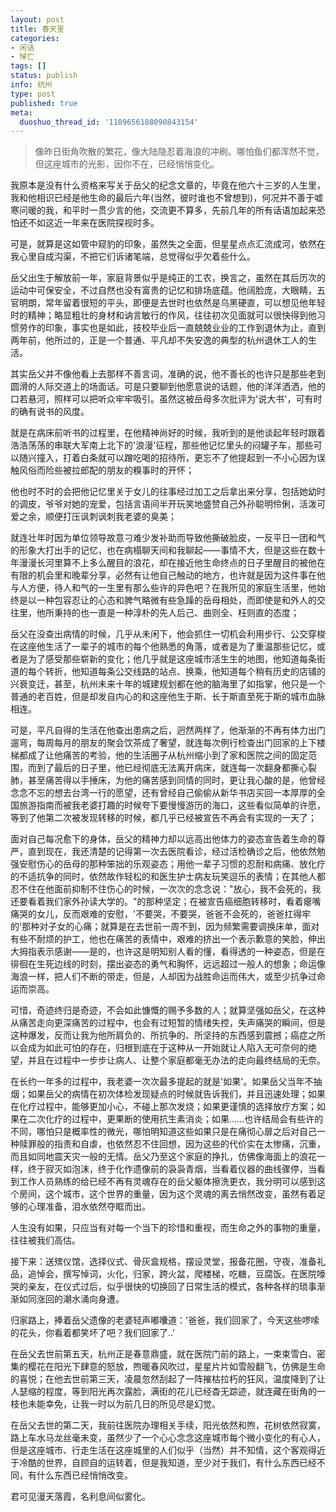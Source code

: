 ```yaml
---
layout: post
title: 春天里
categories:
- 闲话
- 悼亡
tags: []
status: publish
info: 杭州
type: post
published: true
meta:
  duoshuo_thread_id: '1189656188090843154'
---
```


> 像昨日街角吹散的繁花，像大陆隐忍着海浪的冲刷。哪怕鱼们都浑然不觉，但这座城市的光影，因你不在，已经悄悄变化。

我原本是没有什么资格来写关于岳父的纪念文章的，毕竟在他六十三岁的人生里，我和他相识已经是他生命的最后六年(当然，彼时谁也不曾想到)，何况并不善于嘘寒问暖的我，和平时一贯少言的他，交流更不算多，先前几年的所有话语加起来恐怕还不如这近一年来在医院探视时多。

可是，就算是这如管中窥豹的印象，虽然失之全面，但星星点点汇流成河，依然在我心里自成沟渠，不把它们诉诸笔端，总觉得似乎欠着些什么。

岳父出生于解放前一年，家庭背景似乎是纯正的工农，换言之，虽然在其后历次的运动中可保安全，不过自然也没有富贵的记忆和排场底蕴。他阔脸庞，大眼睛，五官明朗，常年留着很短的平头，即便是去世时也依然是乌黑硬直，可以想见他年轻时的精神；略显粗壮的身材和讷言敏行的作风，往往初次见面就可以很快得到他习惯劳作的印象，事实也是如此，技校毕业后一直兢兢业业的工作到退休为止，直到两年前，他所过的，正是一个普通、平凡却不失安逸的典型的杭州退休工人的生活。

其实岳父并不像他看上去那样不善言词，准确的说，他不善长的也许只是那些老到圆滑的人际交道上的场面话。可是只要聊到他愿意说的话题，他的洋洋洒洒，他的口若悬河，照样可以把听众牢牢吸引。虽然这被岳母多次批评为'说大书'，可有时的确有说书的风度。

就是在病床前听书的过程里，在他精神尚好的时候，我听到的是他谈起年轻时跟着浩浩荡荡的串联大军南上北下的'浪漫'征程，那些他记忆里头的闷罐子车，那些可以随兴撞入，打着白条就可以蹭吃喝的招待所，更忘不了他提起到一不小心因为误触风俗而险些被拉郎配的朋友的糗事时的开怀；

他也时不时的会把他记忆里关于女儿的往事经过加工之后拿出来分享，包括她幼时的调皮，爷爷对她的宠爱，包括言语间半开玩笑地盛赞自己外孙聪明伶俐，活泼可爱之余，顺便打压讽刺讽刺我老婆的臭美；

就连壮年时因为单位领导故意刁难少发补助而导致他撕破脸皮，一反平日一团和气的形象大打出手的记忆，也在病榻聊天间和我聊起——事情不大，但是这些在数十年漫漫长河里算不上多么醒目的浪花，却在接近他生命终点的日子里醒目的被他在有限的机会里和晚辈分享，必然有让他自己触动的地方，也许就是因为这件事在他与人方便，待人和气的一生里有那么些许的异色吧？在我所见的家庭生活里，他始终是以一种包容忍让的心态和脾气略微有些急躁的岳母相处，而即使是和外人的交往里，他所秉持的也一直是一种淳朴的先人后己、曲则全、枉则直的态度；

岳父在没查出病情的时候，几乎从未闲下，他会抓住一切机会利用步行、公交穿梭在这座他生活了一辈子的城市的每个他熟悉的角落，或者是为了重温那些记忆，或者是为了感受那些崭新的变化；他几乎就是这座城市活生生的地图，他知道每条街道的每个转折，他知道每条公交线路的站点、换乘，他知道每个稍有历史的店铺的兴衰变迁，甚至，杭州未来十年的城建规划都在他的脑海里了如指掌，他只是一个普通的老百姓，但是却发自内心的和这座他生于斯、长于斯直至死于斯的城市血脉相连。

可是，平凡自得的生活在他查出患病之后，迥然两样了，他渐渐的不再有体力出门遛弯，每周每月的朋友的聚会饮茶成了奢望，就连每次例行检查出门回家的上下楼梯都成了让他痛苦的考验，他的生活圈子从杭州缩小到了家和医院之间的固定范围，而到了最后的日子里，他已经彻底无法离开病床，就连每一次翻身都撕心裂肺，甚至痛苦得以手捶床，为他的痛苦感到同情的同时，更让我心酸的是，他曾经念念不忘的想去台湾一行的愿望，还有曾经自己偷偷从新华书店买回一本厚厚的全国旅游指南而被我老婆打趣的时候夸下要慢慢游历的海口，这些看似简单的许愿，等到了他第二次被发现转移的时候，都几乎已经被宣告不再会有实现的一天了；

面对自己每况愈下的身体，岳父的精神力却以远高出他体力的姿态宣告着生命的尊严，直到现在，我还清楚的记得第一次去医院看诊，经过活检确诊之后，他依然勉强安慰伤心的岳母的那种笨拙的乐观姿态；用他一辈子习惯的忍耐和病痛、放化疗的不适抗争的同时，依然故作轻松的和医生护士病友玩笑逗乐的表情；在其他人都忍不住在他面前抑制不住伤心的时候，一次次的念念说："放心，我不会死的，我还要看着我们家外孙读大学的。"的那种坚定；在被宣告癌细胞转移时，看着瘪嘴痛哭的女儿，反而艰难的安慰，'不要哭，不要哭，爸爸不会死的，爸爸扛得牢的'那种对子女的心痛；就算是在去世前一周不到，因为频繁需要调换床单，面对有些不耐烦的护工，他也在痛苦的表情中，艰难的挤出一个表示歉意的笑脸，伸出大拇指表示感谢——是的，也许这是明知别人看的懂，看得透的一种姿态，但是在徘徊在生死边线的时刻，摆出姿态的勇气和胸怀，远远超过一般人的想象；命运像海浪一样，把人们不断的带走，但是，人却因为战胜命运而伟大，或至少抗争过命运而崇高。

可惜，奇迹终归是奇迹，不会如此慷慨的赐予多数的人；就算坚强如岳父，在这种从痛苦走向更深痛苦的过程中，也会有过短暂的情绪失控，失声痛哭的瞬间，但是这种爆发，反而让我为他所肩负的、所抗争的、所坚持的东西感到震撼；癌症之所以会成为如此可怕的存在，归根到底在于这种从一开始就让人陷入无可奈何的绝望，并且在过程中一步步让病人、让整个家庭都毫无办法的走向最终结局的无奈。

在长约一年多的过程中，我老婆一次次最多提起的就是'如果'。如果岳父当年不抽烟；如果岳父的病情在初次体检发现疑点的时候就告诉我们，并且迅速处理；如果在化疗过程中，能够更加小心，不碰上那次发烧；如果更谨慎的选择放疗方案；如果在二次化疗的过程中，更果断的使用抗生素消炎；如果......也许结局会有些许的不同，哪怕只是概率性的微光，哪怕明知道这些如果只是在痛彻心扉之后对自己一种赎罪般的指责和自虐，也依然忍不住回想，因为这些的代价实在太惨痛，沉重，而且如同地震天灾一般的无情。岳父乃至这个家庭的挣扎，仿佛像海面上的浪花一样，终于寂灭如泡沫，终于化作遗像前的袅袅青烟，当看着仪器的曲线骤停，当看到工作人员熟练的给已经不再有灵魂存在的岳父躯体擦洗更衣，我分明可以感到这个房间，这个城市，这个世界的重量，因为这个灵魂的离去悄然改变，虽然有着足够的心理准备，泪水依然夺眶而出。

人生没有如果，只应当有对每一个当下的珍惜和重视，而生命之外的事物的重量，往往被我们高估。

接下来：送殡仪馆，选择仪式、骨灰盒规格，摆设灵堂，报备花圈，守夜，准备礼品，追悼会，撰写悼词，火化，归家，跨火盆，爬楼梯，吃糖，豆腐饭。在医院嚎哭的亲友，在仪式过后，似乎很快的切换回了日常生活的模式，各种各样的琐事渐渐如同涨回的潮水涌向身遭。

归家路上，捧着岳父遗像的老婆轻声嘟囔道：'爸爸，我们回家了，今天这些啰嗦的花头，你看着都笑坏了吧？我们回家了..'

在岳父去世前第五天，杭州正是春意鼎盛，就在医院门前的路上，一束束雪白、密集的樱花在阳光下肆意的怒放，煦暖春风吹过，星星片片如雪般翻飞，仿佛是生命的喜悦；在他去世前第三天，凌晨忽然刮起了一阵摧枯拉朽的狂风，温度降到了让人瑟缩的程度，等到阳光再次露脸，满街的花儿已经杳无踪迹，就连藏在街角的一枝也未能幸免，让我一时以为前几日的所见尽是幻觉。

在岳父去世的第二天，我前往医院办理相关手续，阳光依然和煦，花树依然寂寞，路上车水马龙丝毫未变，虽然少了一个心心念念这座城市每个微小变化的有心人，但是这座城市、行走生活在这座城里的人们似乎（当然）并不知情，这个客观得近于冷酷的世界，自顾自的运转着，但是我知道，至少对于我们，有什么东西已经不同，有什么东西已经悄悄改变。

君可见漫天落霞，名利息间似雾化。
